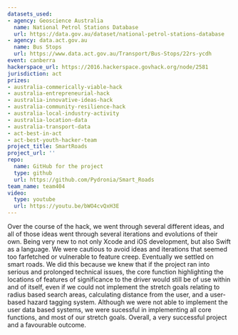 ```yaml
---
datasets_used:
- agency: Geoscience Australia
  name: National Petrol Stations Database
  url: https://data.gov.au/dataset/national-petrol-stations-database
- agency: data.act.gov.au
  name: Bus Stops
  url: https://www.data.act.gov.au/Transport/Bus-Stops/22rs-ycdh
event: canberra
hackerspace_url: https://2016.hackerspace.govhack.org/node/2581
jurisdiction: act
prizes:
- australia-commerically-viable-hack
- australia-entrepreneurial-hack
- australia-innovative-ideas-hack
- australia-community-resilience-hack
- australia-local-industry-activity
- australia-location-data
- australia-transport-data
- act-best-in-act
- act-best-youth-hacker-team
project_title: SmartRoads
project_url: ''
repo:
  name: GitHub for the project
  type: github
  url: https://github.com/Pydronia/Smart_Roads
team_name: team404
video:
  type: youtube
  url: https://youtu.be/bWO4cvQxH3E
---
```


Over the course of the hack, we went through several different ideas, and all of those ideas went through several iterations and evolutions of their own. Being very new to not only Xcode and iOS development, but also Swift as a language. We were cautious to avoid ideas and iterations that seemed too farfetched or vulnerable to feature creep. Eventually we settled on smart roads. We did this because we knew that if the project ran into serious and prolonged technical issues, the core function highlighting the locations of features of significance to the driver would still be of use within and of itself, even if we could not implement the stretch goals relating to radius based search areas, calculating distance from the user, and a user-based hazard tagging system.
Although we were not able to implement the user data based systems, we were sucessful in implementing all core functions, and most of our stretch goals. Overall, a very successful project and a favourable outcome.